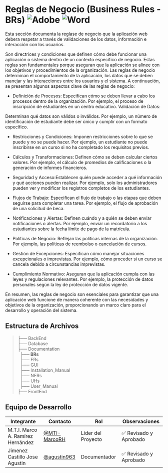 # Reglas de Negocio (Business Rules - BRs) ![Adobe](https://img.shields.io/badge/adobe-%23FF0000.svg?style=for-the-badge&logo=adobe&logoColor=white) ![Word](https://img.shields.io/badge/Microsoft_Word-2B579A?style=for-the-badge&logo=microsoft-word&logoColor=white)

Esta sección documenta la reglase de negocio que la aplicación web debera respetar a través de validaciones de los datos, información e interacción con los usuarios.

Son directrices y condiciones que definen cómo debe funcionar una aplicación o sistema dentro de un contexto específico de negocio. Estas reglas son fundamentales porque aseguran que la aplicación se alinee con los objetivos y procedimientos de la organización. Las reglas de negocio determinan el comportamiento de la aplicación, los datos que se deben manejar y las interacciones entre los usuarios y el sistema. A continuación, se presentan algunos aspectos clave de las reglas de negocio:

- Definición de Procesos: Especifican cómo se deben llevar a cabo los procesos dentro de la organización. Por ejemplo, el proceso de inscripción de estudiantes en un centro educativo.
Validación de Datos:

Determinan qué datos son válidos o inválidos. Por ejemplo, un número de identificación de estudiante debe ser único y cumplir con un formato específico.

- Restricciones y Condiciones: Imponen restricciones sobre lo que se puede y no se puede hacer. Por ejemplo, un estudiante no puede inscribirse en un curso si no ha completado los requisitos previos.

- Cálculos y Transformaciones: Definen cómo se deben calcular ciertos valores. Por ejemplo, el cálculo de promedios de calificaciones o la generación de informes financieros.

- Seguridad y Acceso:Establecen quién puede acceder a qué información y qué acciones pueden realizar. Por ejemplo, solo los administradores pueden ver y modificar los registros completos de los estudiantes.
 
- Flujos de Trabajo: Especifican el flujo de trabajo o las etapas que deben seguirse para completar una tarea. Por ejemplo, el flujo de aprobación de una solicitud de beca.

- Notificaciones y Alertas: Definen cuándo y a quién se deben enviar notificaciones o alertas. Por ejemplo, enviar un recordatorio a los estudiantes sobre la fecha límite de pago de la matrícula.

- Políticas de Negocio: Reflejan las políticas internas de la organización. Por ejemplo, las políticas de reembolso o cancelación de cursos.

- Gestión de Excepciones: Especifican cómo manejar situaciones excepcionales o imprevistas. Por ejemplo, cómo proceder si un curso se cancela debido a circunstancias imprevistas.

- Cumplimiento Normativo: Aseguran que la aplicación cumpla con las leyes y regulaciones relevantes. Por ejemplo, la protección de datos personales según la ley de protección de datos vigente.

En resumen, las reglas de negocio son esenciales para garantizar que una aplicación web funcione de manera coherente con las necesidades y objetivos de la organización, proporcionando un marco claro para el desarrollo y operación del sistema.

## Estructura de Archivos

>├── BackEnd <br>
>├── Database <br>
>├── Documentation <br>
>&nbsp;&nbsp;**├── BRs** <br>
>&nbsp;&nbsp;├── FRs <br>
>&nbsp;&nbsp;├── GUI <br>
>&nbsp;&nbsp;├── Installation_Manual <br>
>&nbsp;&nbsp;├── NFRs  <br>
>&nbsp;&nbsp;├── UHs  <br>
>&nbsp;&nbsp;├── User_Manual  <br>
>├── FrontEnd   <br>


## Equipo de Desarrollo

|Integrante|Contacto|Rol|Observaciones|
|------------|--------|---|---|
|M.T.I. Marco A. Ramírez Hernández|[@MTI-MarcoRH](https://github.com/MTI-MarcoRH)|Líder del Proyecto|✅ Revisado y Aprobado|
|Jimenez Castillo Jose Agustin |[@agustin963](https://github.com/agustin963)|Documentador| ✅ Revisado y Aprobado|  
